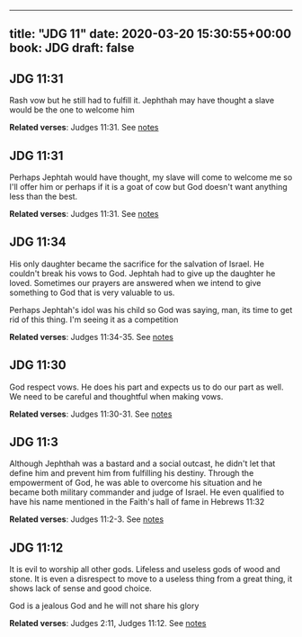 
---
title: "JDG 11"
date: 2020-03-20 15:30:55+00:00
book: JDG
draft: false
---

## JDG 11:31

Rash vow but he still had to fulfill it. Jephthah may have thought a slave would be the one to welcome him

**Related verses**: Judges 11:31. See [notes](https://my.bible.com/notes/3389519865093808847)


## JDG 11:31

Perhaps Jephtah would have thought, my slave will come to welcome me so I'll offer him or perhaps if it is a goat of cow but God doesn't want anything less than the best.

**Related verses**: Judges 11:31. See [notes](https://my.bible.com/notes/2600376389962818548)


## JDG 11:34

His only daughter became the sacrifice for the salvation of Israel. He couldn't break his vows to God. Jephtah had to give up the daughter he loved. Sometimes our prayers are answered when we intend to give something to God that is very valuable to us.

Perhaps Jephtah's idol was his child so God was saying, man, its time to get rid of this thing. I'm seeing it as a competition

**Related verses**: Judges 11:34-35. See [notes](https://my.bible.com/notes/2600374272636216302)


## JDG 11:30

God respect vows. He does his part and expects us to do our part as well. We need to be careful and thoughtful when making vows.

**Related verses**: Judges 11:30-31. See [notes](https://my.bible.com/notes/2600370736032637925)


## JDG 11:3

Although Jephthah was a bastard and a social outcast, he didn't let that define him and prevent him from fulfilling his destiny. Through the empowerment of God, he was able to overcome his situation and he became both military commander and judge of Israel. He even qualified to have his name mentioned in the Faith's hall of fame in Hebrews 11:32

**Related verses**: Judges 11:2-3. See [notes](https://my.bible.com/notes/2600365541118698456)


## JDG 11:12

It is evil to worship all other gods. Lifeless and useless gods of wood and stone. It is even a disrespect to move to a useless thing from a great thing, it shows lack of sense and good choice.

God is a jealous God and he will not share his glory

**Related verses**: Judges 2:11, Judges 11:12. See [notes](https://my.bible.com/notes/2586132740198621447)

